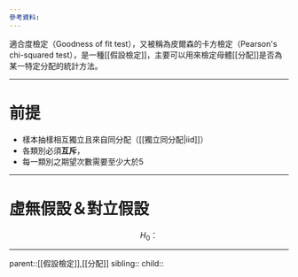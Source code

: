 ```yaml
---
參考資料:
---
```

適合度檢定（Goodness of fit test），又被稱為皮爾森的卡方檢定（Pearson's chi-squared test），是一種[[假設檢定]]，主要可以用來檢定母體[[分配]]是否為某一特定分配的統計方法。
- - -
# 前提
- 樣本抽樣相互獨立且來自同分配（[[獨立同分配|iid]]）
- 各類別必須**互斥**，
- 每一類別之期望次數需要至少大於5
- - -
# 虛無假設＆對立假設
$$
H_0\text{：}
$$
- - -
parent::[[假設檢定]],[[分配]]
sibling::
child::